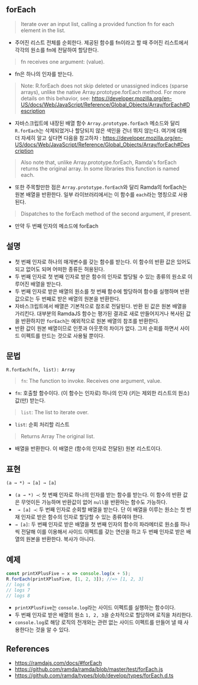 ## forEach

> Iterate over an input list, calling a provided function fn for each element in the list.
- 주어진 리스트 전체를 순회한다. 제공된 함수를 fn이라고 할 때 주어진 리스트에서 각각의 원소를 fn에 전달하여 할당한다.

> fn receives one argument: (value).
- fn은 하나의 인자를 받는다.

> Note: R.forEach does not skip deleted or unassigned indices (sparse arrays), unlike the native Array.prototype.forEach method. For more details on this behavior, see: https://developer.mozilla.org/en-US/docs/Web/JavaScript/Reference/Global_Objects/Array/forEach#Description
- 자바스크립트에 내장된 배열 함수 `Array.prototype.forEach` 메소드와 달리 `R.forEach`는 삭제되었거나 할당되지 않은 색인을 건너 뛰지 않는다. 여기에 대해 더 자세히 알고 싶다면 다음을 참고하자 : https://developer.mozilla.org/en-US/docs/Web/JavaScript/Reference/Global_Objects/Array/forEach#Description 

> Also note that, unlike Array.prototype.forEach, Ramda's forEach returns the original array. In some libraries this function is named each.
- 또한 주목할만한 점은 `Array.prototype.forEach`와 달리 Ramda의 forEach는 원본 배열을 반환한다. 일부 라이브러리에서는 이 함수를 `each`라는 명칭으로 사용된다.

> Dispatches to the forEach method of the second argument, if present.
- 만약 두 번째 인자의 메소드에 forEach

## 설명

- 첫 번째 인자로 하나의 매개변수를 갖는 함수를 받는다. 이 함수의 반환 값은 있어도 되고 없어도 되며 어떠한 종류든 허용된다.
- 두 번째 인자로 첫 번째 인자로 받은 함수의 인자로 할당될 수 있는 종류의 원소로 이루어진 배열을 받는다.
- 두 번째 인자로 받은 배열의 원소를 첫 번째 함수에 할당하여 함수를 실행하며 반환 값으로는 두 번째로 받은 배열의 원본을 반환한다.
- 자바스크립트에서 배열은 기본적으로 참조로 전달된다. 반환 된 값은 원본 배열을 가리킨다. 대부분의 RamdaJS 함수는 평가된 결과로 새로 만들어지거나 복사된 값을 반환하지만 `forEach`는 예외적으로 원본 배열의 참조를 반환한다.
- 반환 값이 원본 배열이므로 인풋과 아웃풋의 차이가 없다. 그저 순회를 하면서 사이드 이펙트를 만드는 것으로 사용될 뿐이다.

## 문법

```
R.forEach(fn, list): Array
```

> `fn`: The function to invoke. Receives one argument, value.
- `fn`: 호출할 함수이다. (이 함수는 인자로) 하나의 인자 (키는 제외한 리스트의 원소) 값(만) 받는다.
> `list`: The list to iterate over.
- `list`: 순회 처리할 리스트
> Returns Array The original list.
- 배열을 반환한다. 이 배열은 (함수의 인자로 전달된) 원본 리스트이다.

## 표현

```
(a → *) → [a] → [a]
```
- `(a → *) →`: 첫 번째 인자로 하나의 인자를 받는 함수를 받는다. 이 함수의 반환 값은 무엇이든 가능하며 반환값이 없어 `null`을 반환하는 함수도 가능하다.
- ` → [a] →`: 두 번째 인자로 순회할 배열을 받는다. 단 이 배열을 이루는 원소는 첫 번재 인자로 받은 함수의 인자로 할당할 수 있는 종류여야 한다.
- `→ [a]`: 두 번째 인자로 받은 배열을 첫 번째 인자의 함수의 파라메터로 원소를 하나씩 전달해 이를 이용해서 사이드 이펙트를 갖는 연산을 하고 두 번째 인자로 받은 배열의 원본을 반환한다. 복사가 아니다.

## 예제

```js
const printXPlusFive = x => console.log(x + 5);
R.forEach(printXPlusFive, [1, 2, 3]); //=> [1, 2, 3]
// logs 6
// logs 7
// logs 8
```
- `printXPlusFive`는 `console.log`라는 사이드 이펙트를 실행하는 함수이다. 
- 두 번째 인자로 받은 배열의 원소 `1, 2, 3`을 순차적으로 할당하며 로직을 처리한다.
- `console.log`로 해당 로직의 전개와는 관련 없는 사이드 이펙트를 만들어 낼 때 사용한다는 것을 알 수 있다.

## References

- https://ramdajs.com/docs/#forEach
- https://github.com/ramda/ramda/blob/master/test/forEach.js
- https://github.com/ramda/types/blob/develop/types/forEach.d.ts
